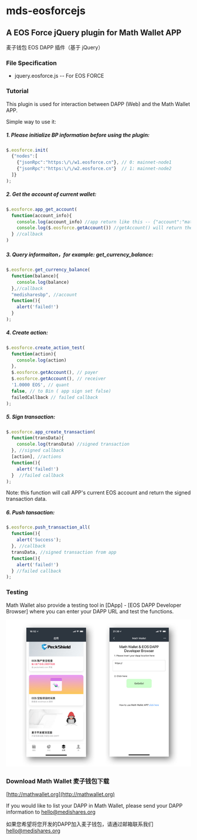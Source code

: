# mds-eosforcejs

## A EOS Force jQuery plugin for Math Wallet APP

麦子钱包 EOS DAPP 插件（基于 jQuery）

### File Specification

+ jquery.eosforce.js -- For EOS FORCE


### Tutorial

This plugin is used for interaction between DAPP (Web) and the Math Wallet APP.

Simple way to use it:


##### 1. Please initialize BP information before using the plugin:

``` javascript
$.eosforce.init(
  {"nodes":[
    {"jsonRpc":"https:\/\/w1.eosforce.cn"}, // 0: mainnet-node1
    {"jsonRpc":"https:\/\/w2.eosforce.cn"}  // 1: mainnet-node2
  ]}
);
```

##### 2. Get the account of current wallet:

``` javascript
$.eosforce.app_get_account(
  function(account_info){
    console.log(account_info) //app return like this -- {"account":"mathwalletbp","node":"1"}
    console.log($.eosforce.getAccount()) //getAccount() will return the latest account from app or setAccount()
  } //callback
)
```


##### 3. Query informaiton，for example: get_currency_balance:

``` javascript
$.eosforce.get_currency_balance(
  function(balance){
    console.log(balance)
  },//callback
  "medisharesbp", //account
  function(){
    alert('failed!')
  }
);
```


##### 4. Create action:

``` javascript
$.eosforce.create_action_test(
  function(action){
    console.log(action)
  },
  $.eosforce.getAccount(), // payer
  $.eosforce.getAccount(), // receiver
  '1.0000 EOS', // quant
  false, // to Bin ( app sign set false)
  failedCallback // failed callback
);
```


##### 5. Sign transaction:

``` javascript
$.eosforce.app_create_transaction(
  function(transData){
    console.log(transData) //signed transaction
  }, //signed callback
  [action], //actions
  function(){
    alert('failed!')
  }  //failed callback
);
```

Note: this function will call APP's current EOS account and return the signed transaction data.


##### 6. Push tansaction:

``` javascript
$.eosforce.push_transaction_all(
  function(){
    alert('Success');
  }, //callback
  transData, //signed transaction from app
  function(){
    alert('failed!')
  } //failed callback
);
```


### Testing

Math Wallet also provide a testing tool in [DApp] - [EOS DAPP Developer Browser] where you can enter your DAPP URL and test the functions.

![](https://github.com/MediShares/mds-eosjs/blob/master/image/testing.jpg)


### Download Math Wallet 麦子钱包下载

[http://mathwallet.org](http://mathwallet.org)

If you would like to list your DAPP in Math Wallet, please send your DAPP information to hello@medishares.org

如果您希望将您开发的DAPP加入麦子钱包，请通过邮箱联系我们 hello@medishares.org